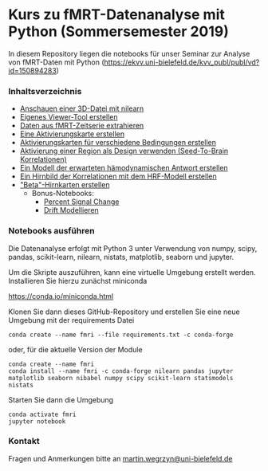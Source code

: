 # Kurs zu fMRT-Datenanalyse mit Python (Sommersemester 2019)

In diesem Repository liegen die notebooks für unser Seminar zur Analyse von fMRT-Daten mit Python (https://ekvv.uni-bielefeld.de/kvv_publ/publ/vd?id=150894283)

### Inhaltsverzeichnis

* [Anschauen einer 3D-Datei mit nilearn](./notebooks/01-anatomisches-bild-anschauen.ipynb)
* [Eigenes Viewer-Tool erstellen](./notebooks/02-interaktive_visualisierung.ipynb)
* [Daten aus fMRT-Zeitserie extrahieren](./notebooks/03-fmrt-zeitverlaufe.ipynb)
* [Eine Aktivierungskarte erstellen](./notebooks/04-unser-erstes-hirnbild.ipynb)
* [Aktivierungskarten für verschiedene Bedingungen erstellen](./notebooks/05-verschiedene-bedingungen-plotten.ipynb)
* [Aktivierung einer Region als Design verwenden (Seed-To-Brain Korrelationen)](./notebooks/06-correlation-mit-seed.ipynb)
* [Ein Modell der erwarteten hämodynamischen Antwort erstellen](./notebooks/07-hrf-modell.ipynb)
* [Ein Hirnbild der Korrelationen mit dem HRF-Modell erstellen](./notebooks/08-whole-brain-analyse-mit-hrf.ipynb)
* ["Beta"-Hirnkarten erstellen](./notebooks/09-beta-images.ipynb)
  * Bonus-Notebooks:
    * [Percent Signal Change](./notebooks/09-bonus-percent-signal-change.ipynb)
    * [Drift Modellieren](./notebooks/09-bonus-drift-models.ipynb)

### Notebooks ausführen

Die Datenanalyse erfolgt mit Python 3 unter Verwendung von numpy, scipy, pandas, scikit-learn, nilearn, nistats, matplotlib, seaborn und jupyter.

Um die Skripte auszuführen, kann eine virtuelle Umgebung erstellt werden. Installieren Sie hierzu zunächst miniconda  
  
https://conda.io/miniconda.html  

Klonen Sie dann dieses GitHub-Repository und erstellen Sie eine neue Umgebung mit der requirements Datei

```shell
conda create --name fmri --file requirements.txt -c conda-forge
```

oder, für die aktuelle Version der Module

```shell
conda create --name fmri 
conda install --name fmri -c conda-forge nilearn pandas jupyter matplotlib seaborn nibabel numpy scipy scikit-learn statsmodels nistats
```


Starten Sie dann die Umgebung

```shell
conda activate fmri
jupyter notebook
```

### Kontakt

Fragen und Anmerkungen bitte an [martin.wegrzyn@uni-bielefeld.de](mailto:martin.wegrzyn@uni-bielefeld.de)


